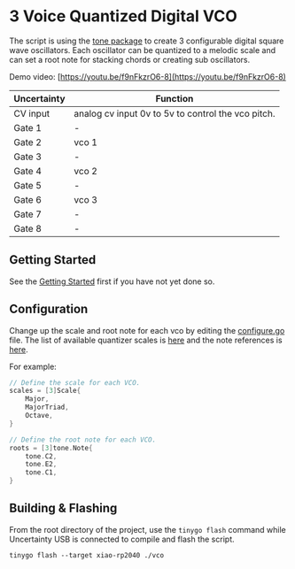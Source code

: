 # 3 Voice Quantized Digital VCO

The script is using the [tone package](https://pkg.go.dev/tinygo.org/x/drivers/tone) to create 3 configurable digital square wave oscillators. Each oscillator can be quantized to a melodic scale and can set a root note for stacking chords or creating sub oscillators.

Demo video: [https://youtu.be/f9nFkzrO6-8](https://youtu.be/f9nFkzrO6-8)

|Uncertainty| Function |
| ------ | ------ |
|CV input|analog cv input 0v to 5v to control the vco pitch.|
|Gate 1|-|
|Gate 2|vco 1|
|Gate 3|-|
|Gate 4|vco 2|
|Gate 5|-|
|Gate 6|vco 3|
|Gate 7|-|
|Gate 8|-|

## Getting Started

See the [Getting Started](/README.md#getting-started) first if you have not yet done so.

## Configuration

Change up the scale and root note for each vco by editing the [configure.go](configure.go) file. The list of available quantizer scales is [here](scale.go#L19) and the note references is [here](https://pkg.go.dev/tinygo.org/x/drivers/tone#Note).

For example:

```go
// Define the scale for each VCO.
scales = [3]Scale{
    Major,
    MajorTriad,
    Octave,
}

// Define the root note for each VCO.
roots = [3]tone.Note{
    tone.C2,
    tone.E2,
    tone.C1,
}
```

## Building & Flashing

From the root directory of the project, use the `tinygo flash` command while Uncertainty USB is connected to compile and flash the script.

```shell
tinygo flash --target xiao-rp2040 ./vco
```
